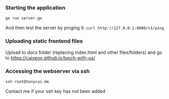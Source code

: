 ### Starting the application
`go run server.go`

And then test the server by pinging it:
`curl http://127.0.0.1:8000/v1/ping`



### Uploading static frontend files
Upload to docs folder (replacing index.html and other files/folders) and go to https://caiyeon.github.io/lunch-with-us/



### Accessing the webserver via ssh
`ssh root@tonycai.me`

Contact me if your ssh key has not been added

